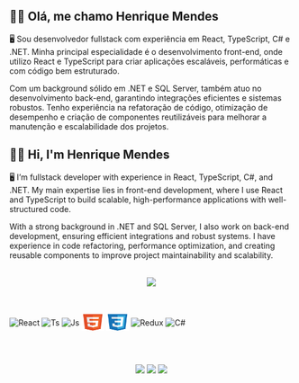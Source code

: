 ## 👋🏼  Olá, me chamo Henrique Mendes

 🖥 Sou desenvolvedor fullstack com experiência em React, TypeScript, C# e .NET. Minha principal especialidade é o desenvolvimento front-end, onde utilizo React e TypeScript para criar aplicações escaláveis, performáticas e com código bem estruturado.

Com um background sólido em .NET e SQL Server, também atuo no desenvolvimento back-end, garantindo integrações eficientes e sistemas robustos. Tenho experiência na refatoração de código, otimização de desempenho e criação de componentes reutilizáveis para melhorar a manutenção e escalabilidade dos projetos.


## 👋🏼  Hi, I'm Henrique Mendes

🖥 I’m fullstack developer with experience in React, TypeScript, C#, and .NET. My main expertise lies in front-end development, where I use React and TypeScript to build scalable, high-performance applications with well-structured code.

With a strong background in .NET and SQL Server, I also work on back-end development, ensuring efficient integrations and robust systems. I have experience in code refactoring, performance optimization, and creating reusable components to improve project maintainability and scalability.

<br>

<div align="center">
    <img height="150em" src="https://github-readme-stats.vercel.app/api/top-langs/?username=henriquerfmendes&layout=compact&langs_count=8&theme=dark"/>
</div>

##

<div style="display: inline_block"><br>
  <img align="center" alt="React" height="30" width="40" src="https://cdn.jsdelivr.net/gh/devicons/devicon@latest/icons/react/react-original-wordmark.svg">
  <img align="center" alt="Ts" height="30" width="40" src="https://cdn.jsdelivr.net/gh/devicons/devicon@latest/icons/typescript/typescript-original.svg">         
  <img align="center" alt="Js" height="30" width="40" src="https://cdn.jsdelivr.net/gh/devicons/devicon@latest/icons/javascript/javascript-original.svg">
  <img align="center" alt="HTML" height="30" width="40" src="https://raw.githubusercontent.com/devicons/devicon/master/icons/html5/html5-original.svg">
  <img align="center" alt="CSS" height="30" width="40" src="https://raw.githubusercontent.com/devicons/devicon/master/icons/css3/css3-original.svg">
  <img align="center" alt="Redux" height="30" width="40" src="https://cdn.jsdelivr.net/gh/devicons/devicon@latest/icons/redux/redux-original.svg">
  <img align="center" alt="C#" height="30" width="40" src="https://cdn.jsdelivr.net/gh/devicons/devicon@latest/icons/csharp/csharp-original.svg">
</div>
  
##

<br>
<div align="center"> 
  
  <a href = "mailto:henriquerfm@gmail.com"><img src="https://img.shields.io/badge/Gmail-D14836?style=for-the-badge&logo=gmail&logoColor=white" target="_blank"></a>
  <a href="https://www.linkedin.com/in/henrique-rosa-farias-mendes" target="_blank"><img src="https://img.shields.io/badge/-LinkedIn-%230077B5?style=for-the-badge&logo=linkedin&logoColor=white" target="_blank"></a> 
  <a href="https://instagram.com/hrfmendes" target="_blank"><img src="https://img.shields.io/badge/-Instagram-%23E4405F?style=for-the-badge&logo=instagram&logoColor=white" target="_blank"></a>

